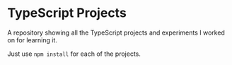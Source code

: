 # TypeScript Projects
A repository showing all the TypeScript projects and experiments I worked on for learning it. 

Just use ``npm install`` for each of the projects. 

